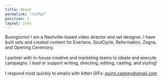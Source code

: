 ```yaml
---
title: About
permalink: "/info/"
position: 1
layout: info
---
```


Buongiorno! I am a Nashville-based video director and set designer. I have built sets and created content for Everlane, SoulCycle, Reformation, Zegna, and Opening Ceremony.</br></br>
I partner with in-house creative and marketing teams to ideate and execute campaigns. I lead or support writing, directing, editing, casting, and styling!</br></br>
I respond most quickly to emails with kitten GIFs: <a href="mailto:quinn.cagney@gmail.com">quinn.cagney@gmail.com</a>